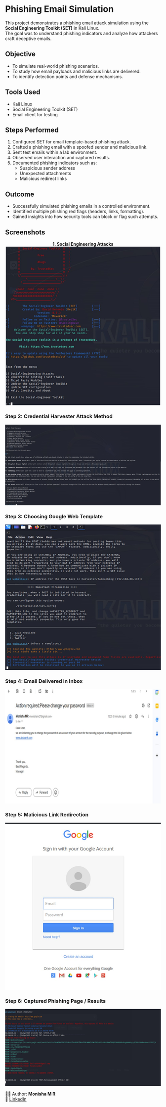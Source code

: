 # Phishing Email Simulation

This project demonstrates a phishing email attack simulation using the **Social Engineering Toolkit (SET)** in Kali Linux.  
The goal was to understand phishing indicators and analyze how attackers craft deceptive emails.  

## Objective
- To simulate real-world phishing scenarios.  
- To study how email payloads and malicious links are delivered.  
- To identify detection points and defense mechanisms.  

## Tools Used
- Kali Linux  
- Social Engineering Toolkit (SET)  
- Email client for testing  

## Steps Performed
1. Configured SET for email template-based phishing attack.  
2. Crafted a phishing email with a spoofed sender and malicious link.  
3. Sent test emails within a lab environment.  
4. Observed user interaction and captured results.  
5. Documented phishing indicators such as:
   - Suspicious sender address  
   - Unexpected attachments  
   - Malicious redirect links  

## Outcome
- Successfully simulated phishing emails in a controlled environment.  
- Identified multiple phishing red flags (headers, links, formatting).  
- Gained insights into how security tools can block or flag such attempts.

## Screenshots

<p align="center">
  <b>1. Social Engineering Attacks</b><br>
  <img src="https://raw.githubusercontent.com/Monisha-krish/phishing-email-simulation/main/screenshots/Social-Engineering%20Attacks.jpeg" width="500"/>
</p>

### Step 2: Credential Harvester Attack Method
![Credential Harvester Attack](https://raw.githubusercontent.com/Monisha-krish/phishing-email-simulation/main/screenshots/Credential%20Harvester%20Attack%20Method.jpeg)



### Step 3: Choosing Google Web Template
![Choose Web Template](https://raw.githubusercontent.com/Monisha-krish/phishing-email-simulation/main/screenshots/Choose%20Web%20Template.jpeg)

### Step 4: Email Delivered in Inbox
![Email Payload](https://raw.githubusercontent.com/Monisha-krish/phishing-email-simulation/main/screenshots/Email%20Payload.jpeg)

### Step 5: Malicious Link Redirection
![Fake Login Page](https://raw.githubusercontent.com/Monisha-krish/phishing-email-simulation/main/screenshots/fake_login.jpeg)

### Step 6: Captured Phishing Page / Results
![Credential Capture](https://raw.githubusercontent.com/Monisha-krish/phishing-email-simulation/main/screenshots/credential_capture.jpeg)

👩‍💻 Author: **Monisha M R**  
🔗 [LinkedIn](https://www.linkedin.com/in/monisha-m-r-b27189260)
